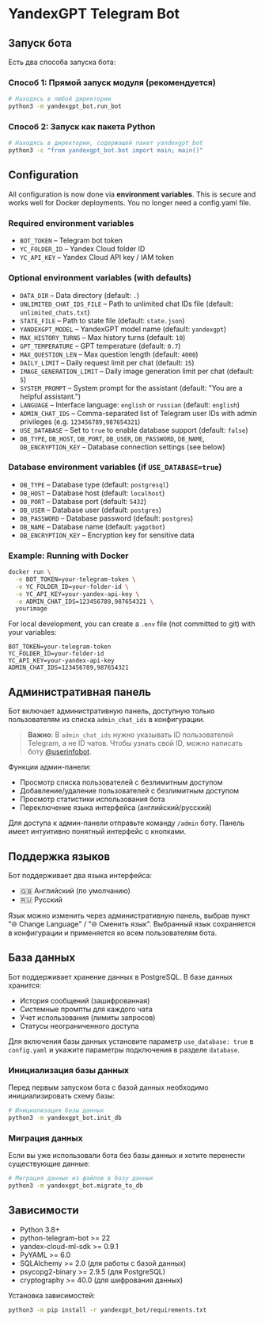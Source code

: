 # YandexGPT Telegram Bot

## Запуск бота

Есть два способа запуска бота:

### Способ 1: Прямой запуск модуля (рекомендуется)

```bash
# Находясь в любой директории
python3 -m yandexgpt_bot.run_bot
```

### Способ 2: Запуск как пакета Python

```bash
# Находясь в директории, содержащей пакет yandexgpt_bot
python3 -c "from yandexgpt_bot.bot import main; main()"
```

## Configuration

All configuration is now done via **environment variables**. This is secure and works well for Docker deployments. You no longer need a config.yaml file.

### Required environment variables
- `BOT_TOKEN` – Telegram bot token
- `YC_FOLDER_ID` – Yandex Cloud folder ID
- `YC_API_KEY` – Yandex Cloud API key / IAM token

### Optional environment variables (with defaults)
- `DATA_DIR` – Data directory (default: `.`)
- `UNLIMITED_CHAT_IDS_FILE` – Path to unlimited chat IDs file (default: `unlimited_chats.txt`)
- `STATE_FILE` – Path to state file (default: `state.json`)
- `YANDEXGPT_MODEL` – YandexGPT model name (default: `yandexgpt`)
- `MAX_HISTORY_TURNS` – Max history turns (default: `10`)
- `GPT_TEMPERATURE` – GPT temperature (default: `0.7`)
- `MAX_QUESTION_LEN` – Max question length (default: `4000`)
- `DAILY_LIMIT` – Daily request limit per chat (default: `15`)
- `IMAGE_GENERATION_LIMIT` – Daily image generation limit per chat (default: `5`)
- `SYSTEM_PROMPT` – System prompt for the assistant (default: "You are a helpful assistant.")
- `LANGUAGE` – Interface language: `english` or `russian` (default: `english`)
- `ADMIN_CHAT_IDS` – Comma-separated list of Telegram user IDs with admin privileges (e.g. `123456789,987654321`)
- `USE_DATABASE` – Set to `true` to enable database support (default: `false`)
- `DB_TYPE`, `DB_HOST`, `DB_PORT`, `DB_USER`, `DB_PASSWORD`, `DB_NAME`, `DB_ENCRYPTION_KEY` – Database connection settings (see below)

### Database environment variables (if `USE_DATABASE=true`)
- `DB_TYPE` – Database type (default: `postgresql`)
- `DB_HOST` – Database host (default: `localhost`)
- `DB_PORT` – Database port (default: `5432`)
- `DB_USER` – Database user (default: `postgres`)
- `DB_PASSWORD` – Database password (default: `postgres`)
- `DB_NAME` – Database name (default: `yagptbot`)
- `DB_ENCRYPTION_KEY` – Encryption key for sensitive data

### Example: Running with Docker

```sh
docker run \
  -e BOT_TOKEN=your-telegram-token \
  -e YC_FOLDER_ID=your-folder-id \
  -e YC_API_KEY=your-yandex-api-key \
  -e ADMIN_CHAT_IDS=123456789,987654321 \
  yourimage
```

For local development, you can create a `.env` file (not committed to git) with your variables:

```
BOT_TOKEN=your-telegram-token
YC_FOLDER_ID=your-folder-id
YC_API_KEY=your-yandex-api-key
ADMIN_CHAT_IDS=123456789,987654321
```

## Административная панель

Бот включает административную панель, доступную только пользователям из списка `admin_chat_ids` в конфигурации. 

> **Важно**: В `admin_chat_ids` нужно указывать ID пользователей Telegram, а не ID чатов. 
> Чтобы узнать свой ID, можно написать боту [@userinfobot](https://t.me/userinfobot).

Функции админ-панели:
- Просмотр списка пользователей с безлимитным доступом
- Добавление/удаление пользователей с безлимитным доступом
- Просмотр статистики использования бота
- Переключение языка интерфейса (английский/русский)

Для доступа к админ-панели отправьте команду `/admin` боту. Панель имеет интуитивно понятный интерфейс с кнопками.

## Поддержка языков

Бот поддерживает два языка интерфейса:
- 🇬🇧 Английский (по умолчанию)
- 🇷🇺 Русский

Язык можно изменить через административную панель, выбрав пункт "🌐 Change Language" / "🌐 Сменить язык".
Выбранный язык сохраняется в конфигурации и применяется ко всем пользователям бота.

## База данных

Бот поддерживает хранение данных в PostgreSQL. В базе данных хранится:
- История сообщений (зашифрованная)
- Системные промпты для каждого чата
- Учет использования (лимиты запросов)
- Статусы неограниченного доступа

Для включения базы данных установите параметр `use_database: true` в `config.yaml` и укажите параметры подключения в разделе `database`.

### Инициализация базы данных

Перед первым запуском бота с базой данных необходимо инициализировать схему базы:

```bash
# Инициализация базы данных
python3 -m yandexgpt_bot.init_db
```

### Миграция данных

Если вы уже использовали бота без базы данных и хотите перенести существующие данные:

```bash
# Миграция данных из файлов в базу данных
python3 -m yandexgpt_bot.migrate_to_db
```

## Зависимости

- Python 3.8+
- python-telegram-bot >= 22
- yandex-cloud-ml-sdk >= 0.9.1
- PyYAML >= 6.0
- SQLAlchemy >= 2.0 (для работы с базой данных)
- psycopg2-binary >= 2.9.5 (для PostgreSQL)
- cryptography >= 40.0 (для шифрования данных)

Установка зависимостей:

```bash
python3 -m pip install -r yandexgpt_bot/requirements.txt
``` 